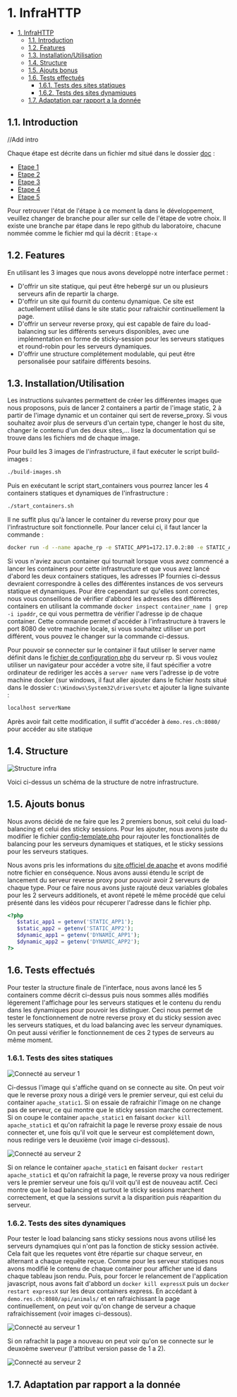 # 1. InfraHTTP

- [1. InfraHTTP](#1-infrahttp)
  - [1.1. Introduction](#11-introduction)
  - [1.2. Features](#12-features)
  - [1.3. Installation/Utilisation](#13-installationutilisation)
  - [1.4. Structure](#14-structure)
  - [1.5. Ajouts bonus](#15-ajouts-bonus)
  - [1.6. Tests effectués](#16-tests-effectués)
    - [1.6.1. Tests des sites statiques](#161-tests-des-sites-statiques)
    - [1.6.2. Tests des sites dynamiques](#162-tests-des-sites-dynamiques)
  - [1.7. Adaptation par rapport a la donnée](#17-adaptation-par-rapport-a-la-donnée)

## 1.1. Introduction

//Add intro

Chaque étape est décrite dans un fichier md situé dans le dossier [doc](doc) : 

- [Etape 1](doc/Etape-1.md)
- [Etape 2](doc/Etape-2.md)
- [Etape 3](doc/Etape-3.md)
- [Etape 4](doc/Etape-4.md)
- [Etape 5](doc/Etape-5.md)

Pour retrouver l'état de l'étape à ce moment la dans le développement, veuillez changer de branche pour aller sur celle de l'étape de votre choix. Il existe une branche par étape dans le repo github du laboratoire, chacune nommée comme le fichier md qui la décrit : `Etape-x`

## 1.2. Features

En utilisant les 3 images que nous avons developpé notre interface permet : 

- D'offrir un site statique, qui peut être hebergé sur un ou plusieurs serveurs afin de repartir la charge.
- D'offrir un site qui fournit du contenu dynamique. Ce site est actuellement utilisé dans le site static pour rafraichir continuellement la page. 
- D'offrir un serveur reverse proxy, qui est capable de faire du load-balancing sur les différents serveurs disponibles, avec une implémentation en forme de sticky-session pour les serveurs statiques et round-robin pour les serveurs dynamiques.
- D'offrir une structure complétement modulable, qui peut être personalisée pour satifaire différents besoins.

## 1.3. Installation/Utilisation

Les instructions suivantes permettent de créer les différentes images que nous proposons, puis de lancer 2 containers a partir de l'image static, 2 à partir de l'image dynamic et un container qui sert de reverse_proxy. Si vous souhaitez avoir plus de serveurs d'un certain type, changer le host du site, changer le contenu d'un des deux sites,... lisez la documentation qui se trouve dans les fichiers md de chaque image.

Pour build les 3 images de l'infrastructure, il faut exécuter le script build-images :

```bash
./build-images.sh
``` 

Puis en exécutant le script start_containers vous pourrez lancer les 4 containers statiques et dynamiques de l'infrastructure : 

```bash
./start_containers.sh
```

Il ne suffit plus qu'à lancer le container du reverse proxy pour que l'infrastructure soit fonctionnelle. Pour lancer celui ci, il faut lancer la commande : 

```bash
docker run -d --name apache_rp -e STATIC_APP1=172.17.0.2:80 -e STATIC_APP2=172.17.0.3:80 -e DYNAMIC_APP1=172.17.0.4:3000 -e DYNAMIC_APP2=172.17.0.5:3000 -p 8080:80 res/apache_rp
```

Si vous n'aviez aucun container qui tournait lorsque vous avez commencé a lancer les containers pour cette infrastructure et que vous avez lancé d'abord les deux containers statiques, les adresses IP fournies ci-dessus devraient correspondre à celles des différentes instances de vos serveurs statique et dynamiques. Pour être cependant sur qu'elles sont correctes, nous vous conseillons de vérifier d'abbord les adresses des différents containers en utilisant la commande `docker inspect container_name | grep -i ipaddr`, ce qui vous permettra de vérifier l'adresse ip de chaque container. Cette commande permet d'accéder à l'infrastructure à travers le port 8080 de votre machine locale, si vous souhaitez utiliser un port différent, vous pouvez le changer sur la commande ci-dessus.

Pour pouvoir se connecter sur le container il faut utiliser le server name définit dans le [fichier de configuration php](docker-images/apache-reverse-proxy/template/config-template.php) du serveur rp. Si vous voulez utiliser un navigateur pour accéder a votre site, il faut spécifier a votre ordinateur de rediriger les accès a `server name` vers l'adresse ip de votre machine docker (sur windows, il faut aller ajouter dans le fichier *hosts* situé dans le dossier `C:\Windows\System32\drivers\etc` et ajouter la ligne suivante : 

```txt
localhost serverName
```

Après avoir fait cette modification, il suffit d'accéder à `demo.res.ch:8080/` pour accéder au site statique

## 1.4. Structure

![Structure infra](figures/structure.png)

Voici ci-dessus un schéma de la structure de notre infrastructure. 

## 1.5. Ajouts bonus

Nous avons décidé de ne faire que les 2 premiers bonus, soit celui du load-balancing et celui des sticky sessions. Pour les ajouter, nous avons juste du modifier le fichier [config-template.php](docker-images/apache-reverse-proxy/template/config-template.php) pour rajouter les fonctionalités de balancing pour les serveurs dynamiques et statiques, et le sticky sessions pour les serveurs statiques. 

Nous avons pris les informations du [site officiel de apache](https://httpd.apache.org/docs/2.4/en/mod/mod_proxy_balancer.html) et avons modifié notre fichier en conséquence. Nous avons aussi étendu le script de lancement du serveur reverse proxy pour pouvoir avoir 2 serveurs de chaque type. Pour ce faire nous avons juste rajouté deux variables globales pour les 2 serveurs additionels, et avont répeté le même procédé que celui présenté dans les vidéos pour récuperer l'adresse dans le fichier php.

```php
<?php
   $static_app1 = getenv('STATIC_APP1');
   $static_app2 = getenv('STATIC_APP2');
   $dynamic_app1 = getenv('DYNAMIC_APP1');
   $dynamic_app2 = getenv('DYNAMIC_APP2');
?>
```

## 1.6. Tests effectués

Pour tester la structure finale de l'interface, nous avons lancé les 5 containers comme décrit ci-dessus puis nous sommes allés modifiés légerement l'affichage pour les serveurs statiques et le contenu du rendu dans les dynamiques pour pouvoir les distinguer. Ceci nous permet de tester le fonctionnement de notre reverse proxy et du sticky session avec les serveurs statiques, et du load balancing avec les serveur dynamiques. On peut aussi vérifier le fonctionnement de ces 2 types de serveurs au même moment.

### 1.6.1. Tests des sites statiques

![Connecté au serveur 1](figures/apachePhpStaticStickySession1.png)

Ci-dessus l'image qui s'affiche quand on se connecte au site. On peut voir que le reverse proxy nous a dirigé vers le premier serveur, qui est celui du container `apache_static1`. Si on essaie de rafraichir l'image on ne change pas de serveur, ce qui montre que le sticky session marche correctement. Si on coupe le container `apache_static1` en faisant `docker kill apache_static1` et qu'on rafraichit la page le reverse proxy essaie de nous connecter et, une fois qu'il voit que le serveur est complétement down, nous redirige vers le deuxième (voir image ci-dessous). 

![Connecté au serveur 2](figures/apachePhpStaticStickySession2.png)

Si on relance le container `apache_static1` en faisant `docker restart apache_static1` et qu'on rafraichit la page, le reverse proxy va nous rediriger vers le premier serveur une fois qu'il voit qu'il est de nouveau actif. Ceci montre que le load balancing et surtout le sticky sessions marchent correctement, et que la sessions survit a la disparition puis réaparition du serveur.

### 1.6.2. Tests des sites dynamiques

Pour tester le load balancing sans sticky sessions nous avons utilisé les serveurs dynamqiues qui n'ont pas la fonction de sticky session activée. Cela fait que les requetes vont être répartie sur chaque serveur, en alternant a chaque requête reçue. Comme pour les serveur statiques nous avons modifié le contenu de chaque container pour afficher une id dans chaque tableau json rendu. Puis, pour forcer le relancement de l'application javascript, nous avons fait d'abbord un `docker kill expressX` puis un `docker restart expressX` sur les deux containers express. En accédant à `demo.res.ch:8080/api/animals/` et en rafraichissant la page continuellement, on peut voir qu'on change de serveur a chaque rafraichissement (voir images ci-dessous).

![Connecté au serveur 1](figures/expressExampleLoadBalancing1.png)

Si on rafrachit la page a nouveau on peut voir qu'on se connecte sur le deuxoème swerveur (l'attribut version passe de 1 a 2).

![Connecté au serveur 2](figures/expressExampleLoadBalancing2.png)

## 1.7. Adaptation par rapport a la donnée